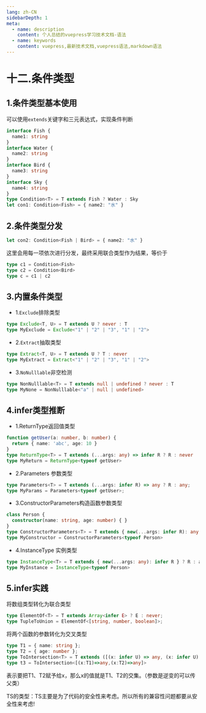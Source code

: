 ```yaml
---
lang: zh-CN
sidebarDepth: 1
meta:
  - name: description
    content: 个人总结的vuepress学习技术文档-语法
  - name: keywords
    content: vuepress,最新技术文档,vuepress语法,markdown语法
---
```


# 十二.条件类型

## 1.条件类型基本使用

可以使用`extends`关键字和三元表达式，实现条件判断

```ts
interface Fish {
  name1: string
}
interface Water {
  name2: string
}
interface Bird {
  name3: string
}
interface Sky {
  name4: string
}
type Condition<T> = T extends Fish ? Water : Sky
let con1: Condition<Fish> = { name2: "水" }
```

## 2.条件类型分发

```ts
let con2: Condition<Fish | Bird> = { name2: "水" }
```

这里会用每一项依次进行分发，最终采用联合类型作为结果，等价于

```ts
type c1 = Condition<Fish>
type c2 = Condition<Bird>
type c = c1 | c2
```

## 3.内置条件类型

- 1.`Exclude`排除类型

```ts
type Exclude<T, U> = T extends U ? never : T
type MyExclude = Exclude<"1" | "2" | "3", "1" | "2">
```

- 2.`Extract`抽取类型

```ts
type Extract<T, U> = T extends U ? T : never
type MyExtract = Extract<"1" | "2" | "3", "1" | "2">
```

- 3.`NoNulllable`非空检测

```ts
type NonNulllable<T> = T extends null | undefined ? never : T
type MyNone = NonNulllable<"a" | null | undefined>
```
## 4.infer类型推断
- 1.ReturnType返回值类型
```ts
function getUser(a: number, b: number) {
  return { name: 'abc', age: 10 }
}
type ReturnType<T> = T extends (...args: any) => infer R ? R : never
type MyReturn = ReturnType<typeof getUser>
```
- 2.Parameters 参数类型
```ts
type Parameters<T> = T extends (...args: infer R) => any ? R : any;
type MyParams = Parameters<typeof getUser>;
```
- 3.ConstructorParameters构造函数参数类型
```ts
class Person {
  constructor(name: string, age: number) { }
}
type ConstructorParameters<T> = T extends { new(...args: infer R): any } ? R : never
type MyConstructor = ConstructorParameters<typeof Person>
```
- 4.InstanceType 实例类型
```ts
type InstanceType<T> = T extends { new(...args: any): infer R } ? R : any
type MyInstance = InstanceType<typeof Person>
```
## 5.infer实践
将数组类型转化为联合类型
```ts
type ElementOf<T> = T extends Array<infer E> ? E : never;
type TupleToUnion = ElementOf<[string, number, boolean]>;
```
将两个函数的参数转化为交叉类型
```ts
type T1 = { name: string };
type T2 = { age: number };
type ToIntersection<T> = T extends ([(x: infer U) => any, (x: infer U) => any]) ? U : never;
type t3 = ToIntersection<[(x:T1)=>any,(x:T2)=>any]>
```
表示要把T1、T2赋予给x，那么x的值就是T1、T2的交集。（参数是逆变的可以传父类）

TS的类型：TS主要是为了代码的安全性来考虑。所以所有的兼容性问题都要从安全性来考虑!